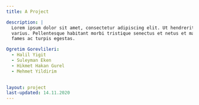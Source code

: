 ```yaml
---
title: A Project

description: |
  Lorem ipsum dolor sit amet, consectetur adipiscing elit. Ut hendrerit blandit
  varius. Pellentesque habitant morbi tristique senectus et netus et malesuada
  fames ac turpis egestas.

Ogretim Gorevlileri:
  - Halil Yigit
  - Suleyman Eken
  - Hikmet Hakan Gurel
  - Mehmet Yildirim
 

layout: project
last-updated: 14.11.2020
---
```



